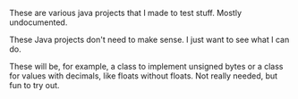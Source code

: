 These are various java projects that I made to test stuff.
Mostly undocumented.

These Java projects don't need to make sense. I just want to see what I can do.

These will be, for example, a class to implement unsigned bytes or a class for values with decimals, like floats without floats. 
Not really needed, but fun to try out.
